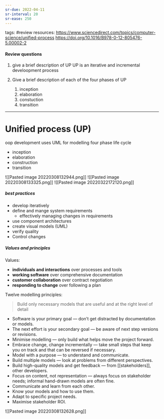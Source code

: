 ```yaml
---
sr-due: 2022-04-11
sr-interval: 20
sr-ease: 250
---
```


tags: #review
resources: https://www.sciencedirect.com/topics/computer-science/unified-process
https://doi.org/10.1016/B978-0-12-805476-5.00002-2
#### Review questions
1. give a brief description of UP
UP is an iterative and incremental develoopment process

2. Give a brief description of each of the four phases of UP
	1. inception
	2. elaboration
	3. constuction
	4. transition

-------------------------------------------------------
# Unified process (UP)
oop development
uses UML for modelling
four phase life cycle
- inception
- elaboration
- construction
- transition

![[Pasted image 20220308132944.png]]
![[Pasted image 20220308133325.png]]
![[Pasted image 20220322172120.png]]

##### best practices
- develop iteratively
- define and mange system requirements
	- effectively managing changes in requirements
- use component architectures
- create visual models (UML)
- verify quality 
- Control changes

##### Values and principles
Values:
- **individuals and interactions** over processes and tools 
- **working software** over comprehensive documentation 
- **customer collaboration** over contract negotiation
- **responding to change** over following a plan

Twelve modelling principles:

> Build only necessary models that are useful and at the right level of detail

- Software is your primary goal — don’t get distracted by
documentation or models.
- The next effort is your secondary goal — be aware of next
step versions or revisions.
- Minimise modelling — only build what helps move the project
forward.
- Embrace change, change incrementally — take small steps
that keep you on track and that can be reversed if necessary.
- Model with a purpose — to understand and communicate.
- Build multiple models — look at problems from different
perspectives.
- Build high-quality models and get feedback — from [[stakeholders]], other developers.
- Focus on content, not representation — always focus on stakeholder needs; informal hand-drawn models are often fine.
- Communicate and learn from each other.
- Know your models and how to use them.
- Adapt to specific project needs.
- Maximise stakeholder ROI.

![[Pasted image 20220308132628.png]]